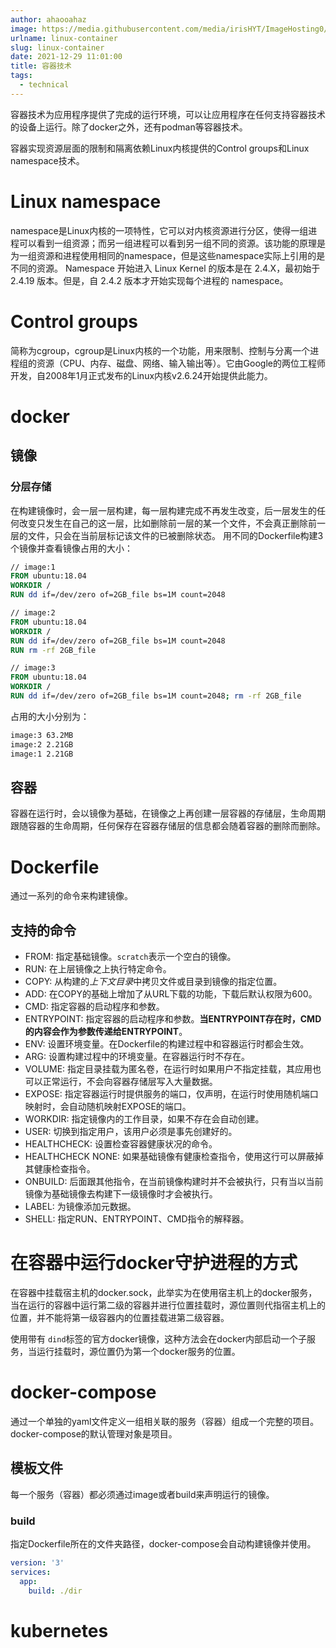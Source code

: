 ```yaml
---
author: ahaooahaz
image: https://media.githubusercontent.com/media/irisHYT/ImageHosting0/main/images/1690861870847.webp
urlname: linux-container
slug: linux-container
date: 2021-12-29 11:01:00
title: 容器技术
tags: 
  - technical
---
```

<!--more-->
容器技术为应用程序提供了完成的运行环境，可以让应用程序在任何支持容器技术的设备上运行。除了docker之外，还有podman等容器技术。

容器实现资源层面的限制和隔离依赖Linux内核提供的Control groups和Linux namespace技术。

# Linux namespace
namespace是Linux内核的一项特性，它可以对内核资源进行分区，使得一组进程可以看到一组资源；而另一组进程可以看到另一组不同的资源。该功能的原理是为一组资源和进程使用相同的namespace，但是这些namespace实际上引用的是不同的资源。
Namespace 开始进入 Linux Kernel 的版本是在 2.4.X，最初始于 2.4.19 版本。但是，自 2.4.2 版本才开始实现每个进程的 namespace。

# Control groups
简称为cgroup，cgroup是Linux内核的一个功能，用来限制、控制与分离一个进程组的资源（CPU、内存、磁盘、网络、输入输出等）。它由Google的两位工程师开发，自2008年1月正式发布的Linux内核v2.6.24开始提供此能力。

# docker
## 镜像
### 分层存储
在构建镜像时，会一层一层构建，每一层构建完成不再发生改变，后一层发生的任何改变只发生在自己的这一层，比如删除前一层的某一个文件，不会真正删除前一层的文件，只会在当前层标记该文件的已被删除状态。
用不同的Dockerfile构建3个镜像并查看镜像占用的大小：
```dockerfile
// image:1
FROM ubuntu:18.04
WORKDIR /
RUN dd if=/dev/zero of=2GB_file bs=1M count=2048
```
```dockerfile
// image:2
FROM ubuntu:18.04
WORKDIR /
RUN dd if=/dev/zero of=2GB_file bs=1M count=2048
RUN rm -rf 2GB_file
```
```dockerfile
// image:3
FROM ubuntu:18.04
WORKDIR /
RUN dd if=/dev/zero of=2GB_file bs=1M count=2048; rm -rf 2GB_file
```
占用的大小分别为：
```bash
image:3 63.2MB
image:2 2.21GB
image:1 2.21GB
```
## 容器
容器在运行时，会以镜像为基础，在镜像之上再创建一层容器的存储层，生命周期跟随容器的生命周期，任何保存在容器存储层的信息都会随着容器的删除而删除。
# Dockerfile
通过一系列的命令来构建镜像。
## 支持的命令
- FROM: 指定基础镜像。`scratch`表示一个空白的镜像。
- RUN: 在上层镜像之上执行特定命令。
- COPY: 从构建的*上下文目录*中拷贝文件或目录到镜像的指定位置。
- ADD: 在COPY的基础上增加了从URL下载的功能，下载后默认权限为600。
- CMD: 指定容器的启动程序和参数。
- ENTRYPOINT: 指定容器的启动程序和参数。**当ENTRYPOINT存在时，CMD的内容会作为参数传递给ENTRYPOINT**。
- ENV: 设置环境变量。在Dockerfile的构建过程中和容器运行时都会生效。
- ARG: 设置构建过程中的环境变量。在容器运行时不存在。
- VOLUME: 指定目录挂载为匿名卷，在运行时如果用户不指定挂载，其应用也可以正常运行，不会向容器存储层写入大量数据。
- EXPOSE: 指定容器运行时提供服务的端口，仅声明，在运行时使用随机端口映射时，会自动随机映射EXPOSE的端口。
- WORKDIR: 指定镜像内的工作目录，如果不存在会自动创建。
- USER: 切换到指定用户，该用户必须是事先创建好的。
- HEALTHCHECK: 设置检查容器健康状况的命令。
- HEALTHCHECK NONE: 如果基础镜像有健康检查指令，使用这行可以屏蔽掉其健康检查指令。
- ONBUILD: 后面跟其他指令，在当前镜像构建时并不会被执行，只有当以当前镜像为基础镜像去构建下一级镜像时才会被执行。
- LABEL: 为镜像添加元数据。
- SHELL: 指定RUN、ENTRYPOINT、CMD指令的解释器。

# 在容器中运行docker守护进程的方式

在容器中挂载宿主机的docker.sock，此举实为在使用宿主机上的docker服务，当在运行的容器中运行第二级的容器并进行位置挂载时，源位置则代指宿主机上的位置，并不能将第一级容器内的位置挂载进第二级容器。

使用带有 `dind`标签的官方docker镜像，这种方法会在docker内部启动一个子服务，当运行挂载时，源位置仍为第一个docker服务的位置。
# docker-compose
通过一个单独的yaml文件定义一组相关联的服务（容器）组成一个完整的项目。docker-compose的默认管理对象是项目。
## 模板文件
每一个服务（容器）都必须通过image或者build来声明运行的镜像。
### build
指定Dockerfile所在的文件夹路径，docker-compose会自动构建镜像并使用。
```yaml
version: '3'
services:
  app:
    build: ./dir
```
# kubernetes